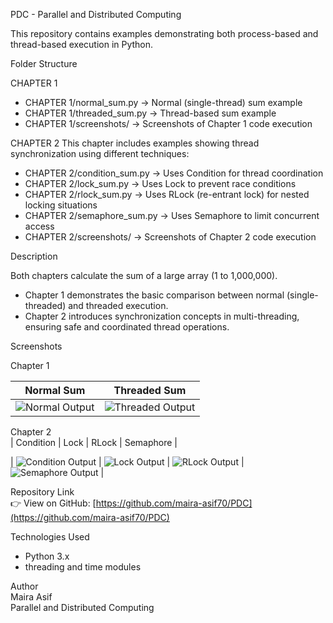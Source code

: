 PDC  -  Parallel and Distributed Computing

This repository contains examples demonstrating both process-based and thread-based execution in Python.

Folder Structure

CHAPTER 1

- CHAPTER 1/normal_sum.py → Normal (single-thread) sum example  
- CHAPTER 1/threaded_sum.py → Thread-based sum example  
- CHAPTER 1/screenshots/ → Screenshots of Chapter 1 code execution  

CHAPTER 2
This chapter includes examples showing thread synchronization using different techniques:

- CHAPTER 2/condition_sum.py → Uses Condition for thread coordination  
- CHAPTER 2/lock_sum.py → Uses Lock to prevent race conditions  
- CHAPTER 2/rlock_sum.py → Uses RLock (re-entrant lock) for nested locking situations  
- CHAPTER 2/semaphore_sum.py → Uses Semaphore to limit concurrent access  
- CHAPTER 2/screenshots/ → Screenshots of Chapter 2 code execution  

Description

Both chapters calculate the sum of a large array (1 to 1,000,000).  

- Chapter 1 demonstrates the basic comparison between normal (single-threaded) and threaded execution.  
- Chapter 2 introduces synchronization concepts in multi-threading, ensuring safe and coordinated thread operations.  

Screenshots

Chapter 1  

| Normal Sum | Threaded Sum |
|-------------|--------------|
| ![Normal Output](CHAPTER%201/screenshots/normal_output.png) | ![Threaded Output](CHAPTER%201/screenshots/threaded_output.png) |

Chapter 2  
| Condition | Lock | RLock | Semaphore |

| ![Condition Output](CHAPTER%202/screenshots/condition_output.png) | ![Lock Output](CHAPTER%202/screenshots/lock_output.png) | ![RLock Output](CHAPTER%202/screenshots/rlock_output.png) | ![Semaphore Output](CHAPTER%202/screenshots/semaphore_output.png) |

Repository Link  
👉 View on GitHub: [https://github.com/maira-asif70/PDC](https://github.com/maira-asif70/PDC)

Technologies Used  

- Python 3.x  
- threading and time modules  

Author  
Maira Asif  
Parallel and Distributed Computing  
